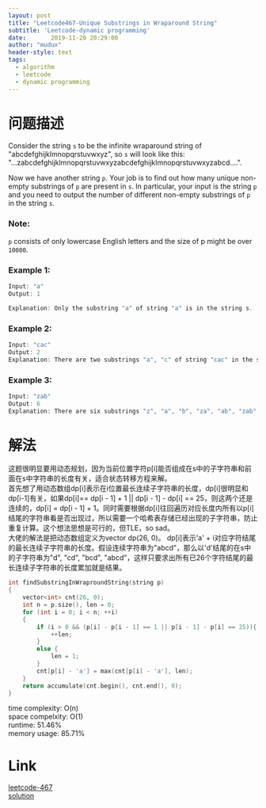 ```yaml
---
layout: post
title: "Leetcode467-Unique Substrings in Wraparound String"
subtitle: 'Leetcode-dynamic programming'
date:       2019-11-20 20:29:00
author: "mudux"
header-style: text
tags:
  - algorithm
  - leetcode
  - dynamic programming
---
```


# 问题描述
Consider the string ``s`` to be the infinite wraparound string of "abcdefghijklmnopqrstuvwxyz", so ``s`` will look like this: "...zabcdefghijklmnopqrstuvwxyzabcdefghijklmnopqrstuvwxyzabcd....".

Now we have another string ``p``. Your job is to find out how many unique non-empty substrings of ``p`` are present in ``s``. In particular, your input is the string ``p ``and you need to output the number of different non-empty substrings of ``p`` in the string ``s``.

### Note:
``p`` consists of only lowercase English letters and the size of p might be over ``10000``.

### Example 1:
```c++
Input: "a"
Output: 1

Explanation: Only the substring "a" of string "a" is in the string s.
```
### Example 2:
```c++
Input: "cac"
Output: 2
Explanation: There are two substrings "a", "c" of string "cac" in the string s.
```
### Example 3:
```c++
Input: "zab"
Output: 6
Explanation: There are six substrings "z", "a", "b", "za", "ab", "zab" of string "zab" in the string s.
```

# 解法
这题很明显要用动态规划，因为当前位置字符p[i]能否组成在s中的子字符串和前面在s中字符串的长度有关，适合状态转移方程来解。   
首先想了用动态数组dp[i]表示在i位置最长连续子字符串的长度，dp[i]很明显和dp[i-1]有关，如果dp[i]== dp[i - 1] + 1 || dp[i - 1] - dp[i] == 25，则这两个还是连续的，dp[i] = dp[i - 1] + 1。同时需要根据dp[i]往回遍历对应长度内所有以p[i]结尾的字符串看是否出现过，所以需要一个哈希表存储已经出现的子字符串，防止重复计算。这个想法思想是可行的，但TLE，so sad。  
大佬的解法是把动态数组定义为vector<int> dp(26, 0)。 dp[i]表示'a' + i对应字符结尾的最长连续子字符串的长度。假设连续字符串为"abcd"，那么以'd'结尾的在s中的子字符串为"d", "cd", "bcd", "abcd"，这样只要求出所有已26个字符结尾的最长连续子字符串的长度累加就是结果。 
```c++
int findSubstringInWraproundString(string p)
{
	vector<int> cnt(26, 0);
	int n = p.size(), len = 0;
	for (int i = 0; i < n; ++i)
	{
		if (i > 0 && (p[i] - p[i - 1] == 1 || p[i - 1] - p[i] == 25)){
			++len;
		}
		else {
			len = 1;
		}
		cnt[p[i] - 'a'] = max(cnt[p[i] - 'a'], len);
	}
	return accumulate(cnt.begin(), cnt.end(), 0);
}
```
time complexity: O(n)  
space compelxity: O(1)  
runtime: 51.46%  
memory usage:  85.71%  

# Link
[leetcode-467](https://leetcode.com/problems/unique-substrings-in-wraparound-string/)  
[solution](https://www.cnblogs.com/grandyang/p/6143071.html)  